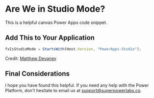 # Are We in Studio Mode?

This is a helpful canvas Power Apps code snippet.

## Add This to Your Application

```JavaScript
fxIsStudioMode = StartsWith(Host.Version, "PowerApps-Studio");
```

Credit: [Matthew Devaney](https://www.linkedin.com/feed/update/urn:li:activity:7244677047485136896/)

## Final Considerations

I hope you have found this helpful. If you need any help with the Power Platform, don't hesitate to email us at [support@superpowerlabs.co](support@superpowerlabs.co).
